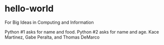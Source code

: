 # hello-world
For Big Ideas in Computing and Information

Python #1 asks for name and food. Python #2 asks for name and age.
Kace Martinez, Gabe Peralta, and Thomas DeMarco
